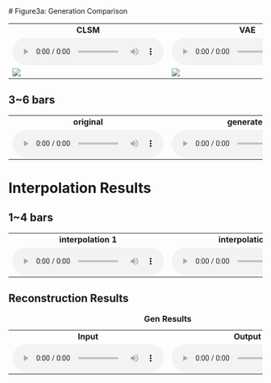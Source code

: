 <link rel="stylesheet" href="mystyle.css">
# Figure3a: Generation Comparison

<table>
  <tr>
    <td style="text-align: center; vertical-align: middle;"><b>CLSM</b></td>
    <td style="text-align: center; vertical-align: middle;"><b>VAE</b></td>
  </tr>
  
  <tr>
    <td style="text-align: center; vertical-align: middle;">
      <audio controls>
      <source src="https://contextual-latent-space-model.github.io/demo/music_examples/Music_for_Figure3a/CSLM/sound.mp3">
      </audio>
    </td>
    <td style="text-align: center; vertical-align: middle;">
      <audio controls>
      <source src="https://contextual-latent-space-model.github.io/demo/music_examples/Music_for_Figure3a/VAE/sound.mp3">
      </audio>
    </td>
  </tr>
  
  <tr>
    <td><img class="cropped1" src="https://contextual-latent-space-model.github.io/demo/music_examples/Music_for_Figure3a/CSLM/image.png"></td>
    <td><img class="cropped1" src="https://contextual-latent-space-model.github.io/demo/music_examples/Music_for_Figure3a/VAE/image.png"></td>
  </tr>
</table>
 
## 3~6 bars
<table>
  <tr>
    <td style="text-align: center; vertical-align: middle;"><b>original</b></td>
    <td style="text-align: center; vertical-align: middle;"><b>generated</b></td>
    <td style="text-align: center; vertical-align: middle;"><b>variation 1</b></td>
    <td style="text-align: center; vertical-align: middle;"><b>variation 2</b></td>
    <td style="text-align: center; vertical-align: middle;"><b>variation 3</b></td>
  </tr>
  
  <tr>
    <td style="text-align: center; vertical-align: middle;">
      <audio controls>
      <source src="https://github.com/anonymousle/CLSM/raw/77817a2fec87a15a4502392492ed5a2482f6f0d0/test_midi_synth.mp3">
      </audio>
    </td>
    <td style="text-align: center; vertical-align: middle;">
      <audio controls>
      <source src="https://github.com/anonymousle/CLSM/raw/77817a2fec87a15a4502392492ed5a2482f6f0d0/test_midi_synth.mp3">
      </audio>
    </td>
    <td style="text-align: center; vertical-align: middle;">
      <audio controls>
      <source src="https://github.com/anonymousle/CLSM/raw/77817a2fec87a15a4502392492ed5a2482f6f0d0/test_midi_synth.mp3">
      </audio>
    </td>
    <td style="text-align: center; vertical-align: middle;">
      <audio controls>
      <source src="https://github.com/anonymousle/CLSM/raw/77817a2fec87a15a4502392492ed5a2482f6f0d0/test_midi_synth.mp3">
      </audio>
    </td>
    <td style="text-align: center; vertical-align: middle;">
      <audio controls>
      <source src="https://github.com/anonymousle/CLSM/raw/77817a2fec87a15a4502392492ed5a2482f6f0d0/test_midi_synth.mp3">
      </audio>
    </td>
  </tr>
 </table>

# Interpolation Results
## 1~4 bars
<table>
  <tr>
    <td style="text-align: center; vertical-align: middle;"><b>interpolation 1</b></td>
    <td style="text-align: center; vertical-align: middle;"><b>interpolation 2</b></td>
    <td style="text-align: center; vertical-align: middle;"><b>interpolation 3</b></td>
    <td style="text-align: center; vertical-align: middle;"><b>interpolation 4</b></td>
    <td style="text-align: center; vertical-align: middle;"><b>interpolation 5</b></td>
  </tr>
  
  <tr>
    <td style="text-align: center; vertical-align: middle;">
      <audio controls>
      <source src="https://github.com/anonymousle/CLSM/raw/77817a2fec87a15a4502392492ed5a2482f6f0d0/test_midi_synth.mp3">
      </audio>
    </td>
    <td style="text-align: center; vertical-align: middle;">
      <audio controls>
      <source src="https://github.com/anonymousle/CLSM/raw/77817a2fec87a15a4502392492ed5a2482f6f0d0/test_midi_synth.mp3">
      </audio>
    </td>
    <td style="text-align: center; vertical-align: middle;">
      <audio controls>
      <source src="https://github.com/anonymousle/CLSM/raw/77817a2fec87a15a4502392492ed5a2482f6f0d0/test_midi_synth.mp3">
      </audio>
    </td>
    <td style="text-align: center; vertical-align: middle;">
      <audio controls>
      <source src="https://github.com/anonymousle/CLSM/raw/77817a2fec87a15a4502392492ed5a2482f6f0d0/test_midi_synth.mp3">
      </audio>
    </td>
    <td style="text-align: center; vertical-align: middle;">
      <audio controls>
      <source src="https://github.com/anonymousle/CLSM/raw/77817a2fec87a15a4502392492ed5a2482f6f0d0/test_midi_synth.mp3">
      </audio>
    </td>
  </tr>
 </table>

## Reconstruction Results
<table>
<caption><b> Gen Results </b></caption>
  <tr>
    <td style="text-align: center; vertical-align: middle;"><b>Input</b></td>
    <td style="text-align: center; vertical-align: middle;"><b>Output</b></td>
  </tr>
  
  <tr>
    <td style="text-align: center; vertical-align: middle;">
      <audio controls>
      <source src="https://github.com/anonymousle/CLSM/raw/77817a2fec87a15a4502392492ed5a2482f6f0d0/test_midi_synth.mp3">
      </audio>
  </td>
    <td style="text-align: center; vertical-align: middle;">
      <audio controls>
      <source src="https://github.com/anonymousle/CLSM/raw/77817a2fec87a15a4502392492ed5a2482f6f0d0/test_midi_synth.mp3">
      </audio>
    </td>
  </tr>
 </table>
